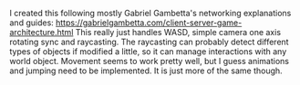 I created this following mostly Gabriel Gambetta's networking explanations and guides: https://gabrielgambetta.com/client-server-game-architecture.html
This really just handles WASD, simple camera one axis rotating sync and raycasting.
The raycasting can probably detect different types of objects if modified a little, so it can manage interactions with any world object. 
Movement seems to work pretty well, but I guess animations and jumping need to be implemented. It is just more of the same though.
